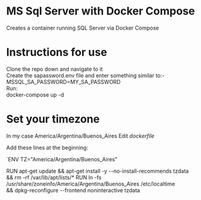# MS Sql Server with Docker Compose
Creates a container running SQL Server via Docker Compose


# Instructions for use

Clone the repo down and navigate to it<br>
Create the sapassword.env file and enter something similar to:-<br>
MSSQL_SA_PASSWORD=MY_SA_PASSWORD<br>
Run:<br>
docker-compose up -d

# Set your timezone
In my case America/Argentina/Buenos_Aires
Edit *dockerfile*

Add these lines at the beginning:

`ENV TZ="America/Argentina/Buenos_Aires"

RUN apt-get update && apt-get install -y --no-install-recommends tzdata \
    && rm -rf /var/lib/apt/lists/*
RUN ln -fs /usr/share/zoneinfo/America/Argentina/Buenos_Aires	 /etc/localtime \
    && dpkg-reconfigure --frontend noninteractive tzdata

